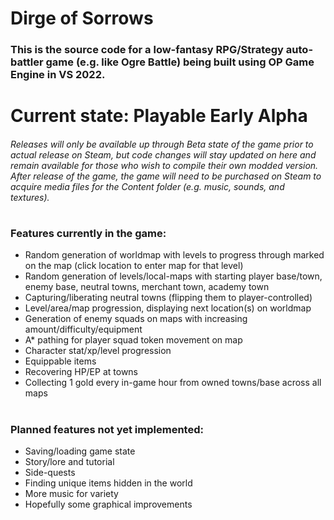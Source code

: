 # Dirge of Sorrows
### This is the source code for a low-fantasy RPG/Strategy auto-battler game (e.g. like Ogre Battle) being built using OP Game Engine in VS 2022.
#
# Current state: Playable Early Alpha
###### Releases will only be available up through Beta state of the game prior to actual release on Steam, but code changes will stay updated on here and remain available for those who wish to compile their own modded version. After release of the game, the game will need to be purchased on Steam to acquire media files for the Content folder (e.g. music, sounds, and textures).
# 
### Features currently in the game:
- Random generation of worldmap with levels to progress through marked on the map (click location to enter map for that level)
- Random generation of levels/local-maps with starting player base/town, enemy base, neutral towns, merchant town, academy town
- Capturing/liberating neutral towns (flipping them to player-controlled)
- Level/area/map progression, displaying next location(s) on worldmap
- Generation of enemy squads on maps with increasing amount/difficulty/equipment
- A* pathing for player squad token movement on map
- Character stat/xp/level progression
- Equippable items
- Recovering HP/EP at towns
- Collecting 1 gold every in-game hour from owned towns/base across all maps
#
### Planned features not yet implemented:
- Saving/loading game state
- Story/lore and tutorial
- Side-quests
- Finding unique items hidden in the world
- More music for variety
- Hopefully some graphical improvements
